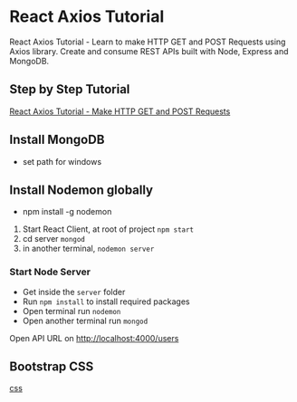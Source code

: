 # React Axios Tutorial
React Axios Tutorial - Learn to make HTTP GET and POST Requests using Axios library. Create and consume REST APIs built with Node, Express and MongoDB. 

## Step by Step Tutorial
[React Axios Tutorial - Make HTTP GET and POST Requests](https://www.positronx.io/react-axios-tutorial-make-http-get-post-requests/)

## Install MongoDB
- set path for windows

## Install Nodemon globally
- npm install -g nodemon

1. Start React Client, at root of project `npm start`
2. cd server `mongod`
3. in another terminal, `nodemon server`

### Start Node Server

- Get inside the `server` folder
- Run `npm install` to install required packages 
- Open terminal run `nodemon`
- Open another terminal run `mongod`

Open API URL on [http://localhost:4000/users](http://localhost:4000/users)


## Bootstrap CSS 
[css](https://getbootstrap.com/docs/3.4/css/)